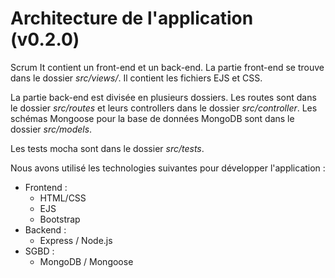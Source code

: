 # Architecture de l'application (v0.2.0)

Scrum It contient un front-end et un back-end.
La partie front-end se trouve dans le dossier *src/views/*. Il contient les fichiers EJS et CSS.

La partie back-end est divisée en plusieurs dossiers. Les routes sont dans le dossier *src/routes* et leurs controllers dans le dossier *src/controller*.
Les schémas Mongoose pour la base de données MongoDB sont dans le dossier *src/models*.

Les tests mocha sont dans le dossier *src/tests*.

Nous avons utilisé les technologies suivantes pour développer l'application :
* Frontend :
    * HTML/CSS
    * EJS
    * Bootstrap
* Backend :
    * Express / Node.js
* SGBD :
    * MongoDB / Mongoose

